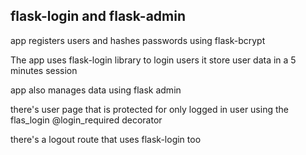 flask-login and flask-admin
----------------------------

app registers users and hashes passwords using flask-bcrypt 

The app uses flask-login library to login users
it store user data  in a 5 minutes session

app also manages data using flask admin

there's user page that is protected for only logged in user 
using the flas_login @login_required decorator

there's a logout route that uses flask-login too 